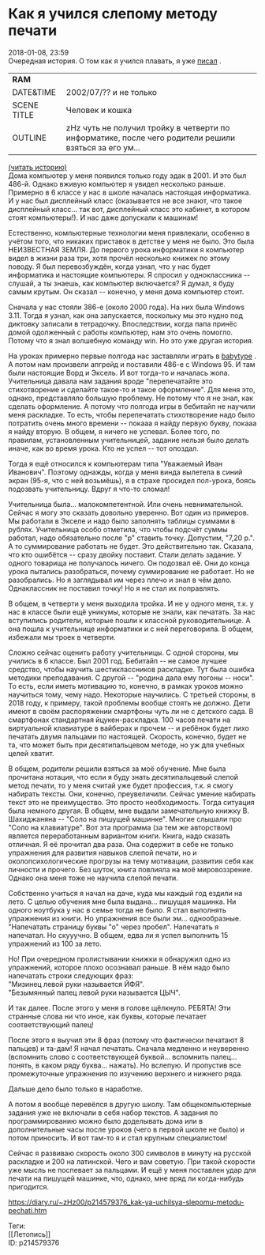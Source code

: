 Как я учился слепому методу печати
===================================

   
 2018-01-08, 23:59   
  Очередная история. О том как я учился плавать, я уже  [писал](Как%20я%20учился%20плавать)  .   
   
 

|  |  |
| --- | --- |
|  **RAM**  |  |
|  DATE&TIME  |  2002/07/?? и не только  |
|  SCENE TITLE  |  Человек и кошка  |
|  OUTLINE  |  zHz чуть не получил тройку в четверти по информатике, после чего родители решили взяться за его ум...  |

   
  [(читать историю)](https://zHz00.diary.ru/p214579376.htm?index=1#linkmore214579376m1)      
 Дома компьютер у меня появился только году эдак в 2001. И это был 486-й. Однако вживую компьютер я увидел несколько раньше. Примерно в 6 классе у нас в школе началась настоящая информатика. И у нас был дисплейный класс (оказывается не все знают, что такое дисплейный класс... так вот, дисплейный класс это кабинет, в котором стоят компьютеры!). И нас даже допускали к машинам!   
   
 Естественно, компьютерные технологии меня привлекали, особенно в учётом того, что никаких приставок в детстве у меня не было. Это была НЕИЗВЕСТНАЯ ЗЕМЛЯ. До первого урока информатики я компьютер видел в жизни раза три, хотя прочёл несколько книжек по этому поводу. Я был перевозбуждён, когда узнал, что у нас будет информатика и настоящие компьютеры. Я спросил у одноклассника -- слушай, а ты знаешь, как компьютер включается? Я думал, я буду самым крутым. Он сказал -- конечно, у меня дома компьютер стоит.   
   
 Сначала у нас стояли 386-е (около 2000 года). На них была Windows 3.11. Тогда я узнал, как она запускается, поскольку мы это нудно под диктовку записали в тетрадочку. Впоследствии, когда папа принёс домой одолженный с работы компьютер, нам это очень помогло. Потому что я знал волшебную команду win. Но это уже другая история.   
   
 На уроках примерно первые полгода нас заставляли играть в  [babytype](https://www.youtube.com/watch?v=JFekwnvc-IM)  . А потом нам произвели апгрейд и поставили 486-е с Windows 95. И там были настоящие Ворд и Эксель. И вот тогда-то и началась жопа. Учительница давала нам задания вроде "перепечатайте это стихотворение и сделайте такое-то и такое оформление". Для меня это, однако, представляло большую проблему. Не потому что я не знал, как сделать оформление. А потому что полгода игры в бебитайп не научили меня раскладке. То есть, чтобы перепечатать стихотворение надо было потратить очень много времени -- покааа я найду первую букву, покааа я найду вторую. В общем, я ничего не успевал. Более того, по правилам, установленным учительницей, задание нельзя было делать иначе, как во время урока. Кто не успел -- тот опоздал.   
   
 Тогда я ещё относился к компьютерам типа "Уважаемый Иван Иванович". Поэтому однажды, когда у меня винда вылетела в синий экран (95-я, что с ней возьмёшь), я в страхе просидел пол-урока, боясь подозвать учительницу. Вдруг я что-то сломал!   
   
 Учительница была... малокомпетентной. Или очень невнимательной. Сейчас я могу это сказать довольно уверенно. Вот один из примеров. Мы работали в Экселе и надо было заполнять таблицы суммами в рублях. Учительница особо отметила, что чтобы подсчёт суммы работал, надо обязательно после "р" ставить точку. Допустим, "7,20 р.". А то суммирование работать не будет. Это действительно так. Сказала, что кто ошибётся -- сразу двойку поставит. Стали делать задание. У одного товарища не получалось ничего. Он подозвал её. Они до конца урока пытались разобраться, почему суммирование не работает. Но не разобрались. Но я заглядывал им через плечо и знал в чём дело. Однаклассник не поставил точку! Но я не стал их поправлять.   
   
 В общем, в четверти у меня выходила тройка. И не у одного меня, т.к. у нас в классе были ещё уникумы, которые не знали, как печатать. За нас вступились родители, которые пошли к классной руководительнице. А она пошла к учительнице информатики и с ней переговорила. В общем, избежали мы троек в четверти.   
   
 Сложно сейчас оценить работу учительницы. С одной стороны, мы учились в 6 классе. Был 2001 год. Бебитайп -- не самое лучшее средство, чтобы научить шестиклассников раскладке. Тут была ошибка методики преподавания. С другой -- "родина дала ему погоны -- носи". То есть, если иметь мотивацию то, конечно, в рамках уроков можно научиться тому, чему надо. Некоторые научились. С третьей стороны, в 2018 году, к примеру, такой проблемы вообще стоять не должно. Дети имеют в своём распоряжении смартфоны чуть ли не с детского сада. В смартфонах стандартная йцукен-раскладка. 100 часов печати на виртуальной клавиатуре в вайберах и прочем -- и ребёнок будет лихо печатать двумя пальцами по настоящей. Скорость, конечно, будет не та, что может быть при десятипальцевом методе, но уж для учебных целей хватит.   
   
 В общем, родители решили взяться за моё обучение. Мне была прочитана нотация, что если я буду знать десятипальцевый слепой метод печати, то у меня считай уже будет профессия, т.к. я смогу набирать тексты. Они, конечно, преувеличили. Сейчас умение набирать текст это не преимущество. Это просто необходимость. Тогда ситуация была немного другая. В общем, мне выдали замечательную книжку В. Шахиджаняна -- "Соло на пишущей машинке". Многие слышали про "Соло на клавиатуре". Вот эта программа (за тем же авторством) является переработанным вариантом книги. Книга, надо сказать отличная. Я её прочитал два раза. Она содержит в себе не только упражнения для развития навыков слепой печати, но и околопсихологические прогрузы на тему мотивации, развития себя как личности и прочего. Без шуток, книга повлияла на моё мировоззрение. Однако она меня тоже не научила слепой печати.   
   
 Собственно учиться я начал на даче, куда мы каждый год ездили на лето. С целью обучения мне была выдана... пишущая машинка. Ни одного ноутбука у нас в семье тогда не было. Я стал выполнять упражнения из книги. Но упражнения все были эм... однообразные. "Напечатать страницу буквы "о" через пробел". Напечатать я напечатал. Но скууучно. В общем, едва ли я успел выполнить 15 упражнений из 100 за лето.   
   
 Но! При очередном пролистывании книжки я обнаружил одно из упражнений, которое плохо осознавал раньше. В нём надо было напечатать строки следующих фраз:   
 "Мизинец левой руки называется ЙФЯ".   
 "Безымянный палец левой руки называется ЦЫЧ".   
   
 И так далее. После этого у меня в голове щёлкнуло. РЕБЯТА! Эти странные слова ни что иное, как буквы, которые печатает соответствующий палец!   
   
 После этого я выучил эти 8 фраз (потому что фактически печатают 8 пальцев) и та-дам! Я начал печатать. Сначала медленно и неуверенно (вспомнить слово с соответствующей буквой... вспомнить палец... понять, в каком ряду буква... нажать). Но вслепую. И пропустив все промежуточные упражнения по изучению верхнего и нижнего ряда.   
   
 Дальше дело было только в наработке.   
   
 А потом я вообще перевёлся в другую школу. Там общекомпьютерные задания уже не включали в себя набор текстов. А задания по программированию можно было доделывать дома или в дополнительные часы после уроков (чего в первой школе не было) и потом приносить. И вот там-то я и стал крупным специалистом!   
   
 Сейчас я развиваю скорость около 300 символов в минуту на русской раскладке и 200 на латинской. Чего и вам советую. При такой скорости уже мысль не поспевает за пальцами. И ещё у меня поставлен удар для печати на пишущей машинке, что, однако, мне вряд ли когда-нибудь пригодится.     
    
 <https://diary.ru/~zHz00/p214579376_kak-ya-uchilsya-slepomu-metodu-pechati.htm>   
   
 Теги:   
 [[Летопись]]   
 ID: p214579376